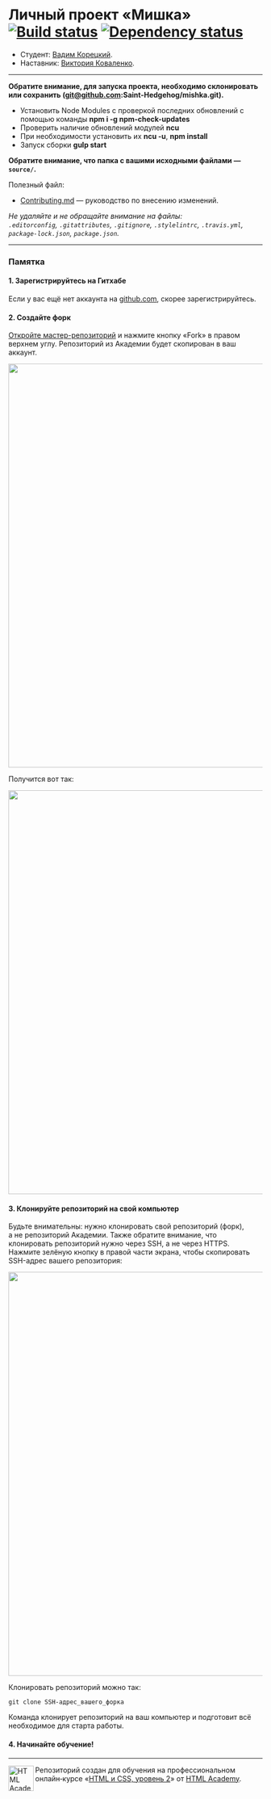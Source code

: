 # Личный проект «Мишка» [![Build status][travis-image]][travis-url] [![Dependency status][dependency-image]][dependency-url]

* Студент: [Вадим Корецкий](https://up.htmlacademy.ru/adaptive/20/user/25328).
* Наставник: [Виктория Коваленко](https://up.htmlacademy.ru/adaptive/20/user/42638).

---

**Обратите внимание, для запуска проекта, необходимо склонировать или сохранить (git@github.com:Saint-Hedgehog/mishka.git).**

- Установить Node Modules с проверкой последних обновлений с помощью команды <strong>npm i -g npm-check-updates</strong>
- Проверить наличие обновлений модулей <strong>ncu</strong>
- При необходимости установить их <strong>ncu -u</strong>, <strong>npm install</strong>
- Запуск сборки <strong>gulp start</strong>

**Обратите внимание, что папка с вашими исходными файлами — `source/`.**

Полезный файл:

- [Contributing.md](Contributing.md) — руководство по внесению изменений.

_Не удаляйте и не обращайте внимание на файлы:_<br>
_`.editorconfig`, `.gitattributes`, `.gitignore`, `.stylelintrc`, `.travis.yml`, `package-lock.json`, `package.json`._

---

### Памятка

#### 1. Зарегистрируйтесь на Гитхабе

Если у вас ещё нет аккаунта на [github.com](https://github.com/join), скорее зарегистрируйтесь.

#### 2. Создайте форк

[Откройте мастер-репозиторий](https://github.com/htmlacademy-adaptive/25328-mishka-20) и нажмите кнопку «Fork» в правом верхнем углу. Репозиторий из Академии будет скопирован в ваш аккаунт.

<img width="800" alt="" src="https://user-images.githubusercontent.com/10909/60808189-541c1580-a190-11e9-8c4c-459d9c0f22f5.jpg">

Получится вот так:

<img width="800" alt="" src="https://user-images.githubusercontent.com/10909/60808191-54b4ac00-a190-11e9-92f8-ca77249661c3.jpg">

#### 3. Клонируйте репозиторий на свой компьютер

Будьте внимательны: нужно клонировать свой репозиторий (форк), а не репозиторий Академии. Также обратите внимание, что клонировать репозиторий нужно через SSH, а не через HTTPS. Нажмите зелёную кнопку в правой части экрана, чтобы скопировать SSH-адрес вашего репозитория:

<img width="800" alt="" src="https://user-images.githubusercontent.com/10909/60808192-54b4ac00-a190-11e9-804e-4565b5bd699c.jpg">

Клонировать репозиторий можно так:

```
git clone SSH-адрес_вашего_форка
```

Команда клонирует репозиторий на ваш компьютер и подготовит всё необходимое для старта работы.

#### 4. Начинайте обучение!

---

<a href="https://htmlacademy.ru/intensive/adaptive"><img align="left" width="50" height="50" alt="HTML Academy" src="https://up.htmlacademy.ru/static/img/intensive/adaptive/logo-for-github-2.png"></a>

Репозиторий создан для обучения на профессиональном онлайн‑курсе «[HTML и CSS, уровень 2](https://htmlacademy.ru/intensive/adaptive)» от [HTML Academy](https://htmlacademy.ru).

[travis-image]: https://travis-ci.com/htmlacademy-adaptive/25328-mishka-20.svg?branch=master
[travis-url]: https://travis-ci.com/htmlacademy-adaptive/25328-mishka-20
[dependency-image]: https://david-dm.org/htmlacademy-adaptive/25328-mishka-20/dev-status.svg?style=flat-square
[dependency-url]: https://david-dm.org/htmlacademy-adaptive/25328-mishka-20?type=dev
